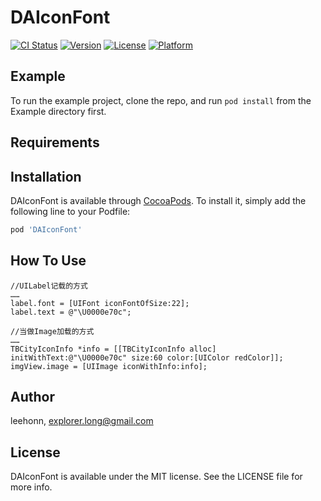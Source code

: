 # DAIconFont

[![CI Status](https://img.shields.io/travis/leehonn/DAIconFont.svg?style=flat)](https://travis-ci.org/leehonn/DAIconFont)
[![Version](https://img.shields.io/cocoapods/v/DAIconFont.svg?style=flat)](https://cocoapods.org/pods/DAIconFont)
[![License](https://img.shields.io/cocoapods/l/DAIconFont.svg?style=flat)](https://cocoapods.org/pods/DAIconFont)
[![Platform](https://img.shields.io/cocoapods/p/DAIconFont.svg?style=flat)](https://cocoapods.org/pods/DAIconFont)

## Example

To run the example project, clone the repo, and run `pod install` from the Example directory first.

## Requirements

## Installation

DAIconFont is available through [CocoaPods](https://cocoapods.org). To install
it, simply add the following line to your Podfile:

```ruby
pod 'DAIconFont'
```
## How To Use
``` objc
//UILabel记载的方式
……
label.font = [UIFont iconFontOfSize:22];
label.text = @"\U0000e70c";

//当做Image加载的方式
……
TBCityIconInfo *info = [[TBCityIconInfo alloc] initWithText:@"\U0000e70c" size:60 color:[UIColor redColor]];
imgView.image = [UIImage iconWithInfo:info];
```
## Author

leehonn, explorer.long@gmail.com

## License

DAIconFont is available under the MIT license. See the LICENSE file for more info.

